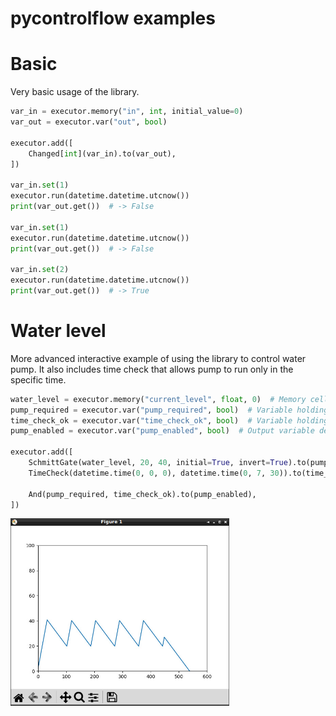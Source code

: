 pycontrolflow examples
=====

# Basic

Very basic usage of the library.

```python
var_in = executor.memory("in", int, initial_value=0)
var_out = executor.var("out", bool)

executor.add([
    Changed[int](var_in).to(var_out),
])

var_in.set(1)
executor.run(datetime.datetime.utcnow())
print(var_out.get())  # -> False

var_in.set(1)
executor.run(datetime.datetime.utcnow())
print(var_out.get())  # -> False

var_in.set(2)
executor.run(datetime.datetime.utcnow())
print(var_out.get())  # -> True
```

# Water level

More advanced interactive example of using the library to control water pump. It also includes time check that allows
pump to run only in the specific time.

```python
water_level = executor.memory("current_level", float, 0)  # Memory cell holding current water level
pump_required = executor.var("pump_required", bool)  # Variable holding value if water level is too low
time_check_ok = executor.var("time_check_ok", bool)  # Variable holding value if pump can be enabled
pump_enabled = executor.var("pump_enabled", bool)  # Output variable determining if pump should be on

executor.add([
    SchmittGate(water_level, 20, 40, initial=True, invert=True).to(pump_required),
    TimeCheck(datetime.time(0, 0, 0), datetime.time(0, 7, 30)).to(time_check_ok),

    And(pump_required, time_check_ok).to(pump_enabled),
])
```

<img alt="water_level.png" height="300" src="water_level.jpg"/>